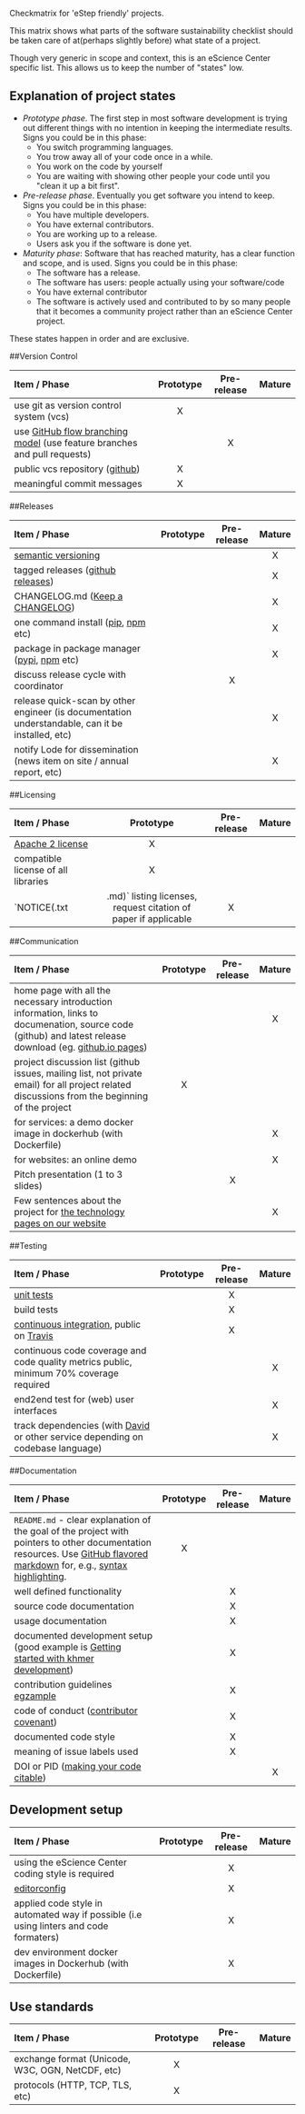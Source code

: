 Checkmatrix for 'eStep friendly' projects.

This matrix shows what parts of the software sustainability checklist should be taken care of at(perhaps slightly before) what state of a project.

Though very generic in scope and context, this is an eScience Center specific list. This allows us to keep the number of "states" low.

## Explanation of project states

- *Prototype phase*. The first step in most software development is trying out different things with no intention in keeping the intermediate results. Signs you could be in this phase:
  - You switch programming languages.
  - You trow away all of your code once in a while.
  - You work on the code by yourself
  - You are waiting with showing other people your code until you "clean it up a bit first".
- *Pre-release phase*. Eventually you get software you intend to keep. Signs you could be in this phase:
  - You have multiple developers.
  - You have external contributors.
  - You are working up to a release.
  - Users ask you if the software is done yet.
- *Maturity phase*: Software that has reached maturity, has a clear function and scope, and is used. Signs you could be in this phase:
  - The software has a release.
  - The software has users: people actually using your software/code
  - You have external contributor
  - The software is actively used and contributed to by so many people that it becomes a community project rather than an eScience Center project.

These states happen in order and are exclusive.

##Version Control

Item / Phase | Prototype | Pre-release | Mature |
:------------|:---------:|:-----------:|:------:|
use git as version control system (vcs)|X
use [GitHub flow branching model](https://guides.github.com/introduction/flow/) (use feature branches and pull requests)||X
public vcs repository ([github](https://github.com/))|X
meaningful commit messages|X


##Releases

Item / Phase | Prototype | Pre-release | Mature |
:------------|:---------:|:-----------:|:------:|
[semantic versioning](http://semver.org/)|||X
tagged releases ([github releases](https://help.github.com/categories/releases/))|||X
CHANGELOG.md ([Keep a CHANGELOG](http://keepachangelog.com/))|||X
one command install ([pip](https://pypi.python.org/pypi/pip), [npm](https://www.npmjs.com/package/npm) etc)|||X
package in package manager ([pypi](https://pypi.python.org/), [npm](https://www.npmjs.com/) etc)|||X
discuss release cycle with coordinator||X
release quick-scan by other engineer (is documentation understandable, can it be installed, etc)|||X
notify Lode for dissemination (news item on site / annual report, etc)|||X

##Licensing

Item / Phase | Prototype | Pre-release | Mature |
:------------|:---------:|:-----------:|:------:|
[Apache 2 license](http://www.apache.org/licenses/LICENSE-2.0)|X
compatible license of all libraries|X
`NOTICE(.txt|.md)` listing licenses, request citation of paper if applicable|X

##Communication

Item / Phase | Prototype | Pre-release | Mature |
:------------|:---------:|:-----------:|:------:|
home page with all the necessary introduction information, links to documenation, source code (github) and latest release download (eg. [github.io pages](https://pages.github.com/))|||X
project discussion list (github issues, mailing list, not private email) for all project related discussions from the beginning of the project|X
for services: a demo docker image in dockerhub (with Dockerfile)|||X
for websites: an online demo|||X
Pitch presentation (1 to 3 slides)||X
Few sentences about the project for [the technology pages on our website](https://www.esciencecenter.nl/technology)|||X

##Testing

Item / Phase | Prototype | Pre-release | Mature |
:------------|:---------:|:-----------:|:------:|
[unit tests](https://en.wikipedia.org/wiki/Unit_testing)||X
build tests||X
[continuous integration](https://en.wikipedia.org/wiki/Continuous_integration), public on [Travis](https://travis-ci.org/)||X
continuous code coverage and code quality metrics public, minimum 70% coverage required|||X
end2end test for (web) user interfaces|||X
track dependencies (with [David](https://david-dm.org/) or other service depending on codebase language)|||X

##Documentation

Item / Phase | Prototype | Pre-release | Mature |
:------------|:---------:|:-----------:|:------:|
`README.md` - clear explanation of the goal of the project with pointers to other documentation resources. Use [GitHub flavored markdown](https://help.github.com/categories/writing-on-github) for, e.g., [syntax highlighting](https://help.github.com/articles/creating-and-highlighting-code-blocks).|X
well defined functionality||X
source code documentation||X
usage documentation||X
documented development setup (good example is [Getting started with khmer development](http://khmer.readthedocs.org/en/latest/dev/getting-started.html))||X
contribution guidelines [egzample](https://github.com/angular/angular.js/blob/master/CONTRIBUTING.md)||X
code of conduct ([contributor covenant](http://contributor-covenant.org/))||X
documented code style||X
meaning of issue labels used||X
DOI or PID ([making your code citable](https://guides.github.com/activities/citable-code/))|||X


## Development setup

Item / Phase | Prototype | Pre-release | Mature |
:------------|:---------:|:-----------:|:------:|
using the eScience Center coding style is required||X
[editorconfig](http://editorconfig.org/)||X
applied code style in automated way if possible (i.e using linters and code formaters)||X
dev environment docker images in Dockerhub (with Dockerfile)||X

## Use standards

Item / Phase | Prototype | Pre-release | Mature |
:------------|:---------:|:-----------:|:------:|
exchange format (Unicode, W3C, OGN, NetCDF, etc)|X
protocols (HTTP, TCP, TLS, etc)|X
